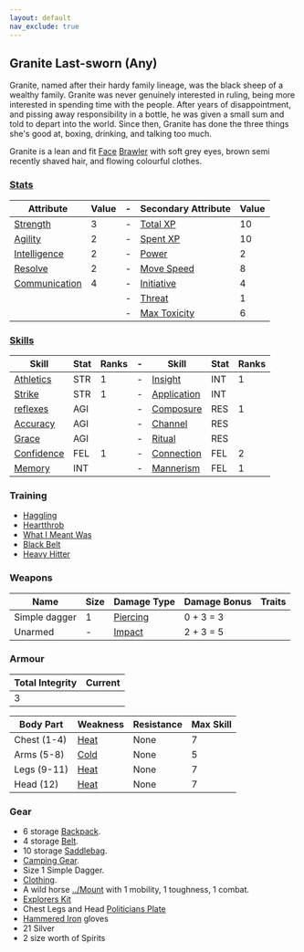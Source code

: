 ```yaml
---
layout: default
nav_exclude: true
---
```

## Granite Last-sworn (Any)
Granite, named after their hardy family lineage, was the black sheep of a wealthy family. Granite was never genuinely interested in ruling, being more interested in spending time with the people. After years of disappointment, and pissing away responsibility in a bottle, he was given a small sum and told to depart into the world. Since then, Granite has done the three things she's good at, boxing, drinking, and talking too much.

Granite is a lean and fit [Face](../Classes#Face) [Brawler](../Classes#Brawler) with soft grey eyes, brown semi recently shaved hair, and flowing colourful clothes.

### [Stats](../Stats)

| Attribute                             | Value | -   | Secondary Attribute                     | Value |
| ------------------------------------- | ----- | --- | --------------------------------------- | ----- |
| [Strength](../Strength)         | 3     | -   | [Total XP](../Stats#Total%20XP)         | 10    |
| [Agility](../Agility)           | 2     | -   | [Spent XP](../Stats#Spent%20XP)         | 10    |
| [Intelligence](../Intelligence) | 2     | -   | [Power](../Stats#Power)                 | 2     |
| [Resolve](../Resolve)           | 2     | -   | [Move Speed](../Stats#Move%20Speed)     | 8    |
| [Communication](../Communication)     | 4     | -   | [Initiative](../Stats#Initiative)       | 4     |
|                                       |       | -   | [Threat](../Stats#Threat)               | 1     |
|                                       |       | -   | [Max Toxicity](../Stats#Max%20Toxicity) | 6     | 


### [Skills](../Skills)

| Skill                        | Stat | Ranks | -   | Skill                     | Stat | Ranks |
| ---------------------------- | ---- | ----- | --- | ------------------------- | ---- | ----- |
| [Athletics](../Strength#Athletics)           | STR  | 1     | -   | [Insight](Intelligence#Insight)  | INT  | 1     |
| [Strike](../Strength#Strike)               | STR  | 1     | -   | [Application](Intelligence#Application)        | INT  |       |
| [reflexes](Agility#Reflexes)     | AGI  |       | -   | [Composure](Composure)    | RES  | 1     |
| [Accuracy](../Agility#Accuracy) | AGI  |       | -   | [Channel](Channel)        | RES  |       |
| [Grace](Agility#Grace)     | AGI  |       | -   | [Ritual](Ritual)          | RES  |       |
| [Confidence](../Communication#Confidence)        | FEL  | 1      | -   | [Connection](../Communication#Connection)   | FEL  | 2     |
| [Memory](Intelligence#Memory)       | INT  |       | -   | [Mannerism](../Communication#Mannerism) | FEL  | 1     |

### Training
* [Haggling](../Trades-Training#Haggling)
* [Heartthrob](../Performer#Heartthrob)
* [What I Meant Was](../Performer#What%20I%20Meant%20Was)
* [Black Belt](../Pugilist#Black%20Belt)
* [Heavy Hitter](../Pugilist#Heavy%20Hitter)

### Weapons

| Name          | Size | Damage Type                    | Damage Bonus | Traits |
| ------------- | ---- | ------------------------------ | ------------ | ------ |
| Simple dagger | 1    | [Piercing](../Combat#Piercing) | 0 + 3 = 3    |        |
| Unarmed       | -    | [Impact](../Combat#Impact)     | 2 + 3 = 5    |        | 


### Armour

| Total Integrity | Current |
| --------------- | ------- |
| 3               |         |

| Body Part    | Weakness               | Resistance | Max Skill |
| ------------ | ---------------------- | ---------- | --------- |
| Chest (1-4)  | [Heat](../Combat#Heat) | None       | 7         |
| Arms  (5-8)  | [Cold](../Combat#Cold) | None       | 5         |
| Legs  (9-11) | [Heat](../Combat#Heat) | None       | 7         |
| Head  (12)   | [Heat](../Combat#Heat) | None       | 7         |

### Gear
* 6 storage [Backpack](../Storage#Backpack).
* 4 storage [Belt](../Storage#Belt).
* 10 storage [Saddlebag](../Storage#Saddlebag).
* [Camping Gear](../Example-Gear#Camping%20Gear).
* Size 1 Simple Dagger.
* [Clothing](../Example-Gear#Clothing).
* A wild horse [../Mount](Mounts) with 1 mobility, 1 toughness, 1 combat.
* [Explorers Kit](../Example-Gear#Explorers%20Kit)
* Chest Legs and Head [Politicians Plate](../Example-Armour#Politicians%20Plate)
* [Hammered Iron](../Example-Armour#Hammered%20Iron) gloves
* 21 Silver
* 2 size worth of Spirits